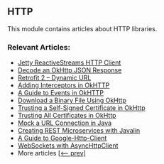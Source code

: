## HTTP

This module contains articles about HTTP libraries.

### Relevant Articles: 

- [Jetty ReactiveStreams HTTP Client](https://www.baeldung.com/jetty-reactivestreams-http-client)
- [Decode an OkHttp JSON Response](https://www.baeldung.com/okhttp-json-response)
- [Retrofit 2 – Dynamic URL](https://www.baeldung.com/retrofit-dynamic-url)
- [Adding Interceptors in OkHTTP](https://www.baeldung.com/java-okhttp-interceptors)
- [A Guide to Events in OkHTTP](https://www.baeldung.com/java-okhttp-events)
- [Download a Binary File Using OkHttp](https://www.baeldung.com/java-okhttp-download-binary-file)
- [Trusting a Self-Signed Certificate in OkHttp](https://www.baeldung.com/okhttp-self-signed-cert)
- [Trusting All Certificates in OkHttp](https://www.baeldung.com/okhttp-client-trust-all-certificates)
- [Mock a URL Connection in Java](https://www.baeldung.com/java-simulate-url-connection)
- [Creating REST Microservices with Javalin](https://www.baeldung.com/javalin-rest-microservices)
- [A Guide to Google-Http-Client](https://www.baeldung.com/google-http-client)
- [WebSockets with AsyncHttpClient](https://www.baeldung.com/async-http-client-websockets)
- More articles [[<-- prev]](/libraries-http)

